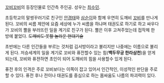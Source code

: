 [꼬비꼬비](%EA%BC%AC%EB%B9%84%EA%BC%AC%EB%B9%84.md)의 등장인물로 인간측 주인공. 성우는
[최수민](%EC%B5%9C%EC%88%98%EB%AF%BC.md).

초등학교의 말썽꾸러기로 친구인 [안경태](%EC%95%88%EA%B2%BD%ED%83%9C.md)와
[삼순이](%EC%82%BC%EC%88%9C%EC%9D%B4.md)와 함께 우연히 도깨비
[꼬비](%EA%BC%AC%EB%B9%84.md)를 만나게 된다. 꼬비의 씨름 제안에 요즘 세상에 누가 씨름을 하냐며 태권도로 하기로
하고 싸우다가 꼬비의 뿔을 부러뜨린 일을 계기로 친구가 된다. 뿔은 이후 고쳐주었는데 접작체 한 방에 붙었다. <del>도깨비도 못할 놀라운
현대기술</del>

초반에는 다른 인간들을 부르는 것처럼 김서방이라고 불리지만 나중에는 이름으로 불리게 된다. 저승세계의 일을 계기로 꼬비와 퓨전할수 있는
힘(**백두무궁 한라삼천**)을 얻게 되는데, 꼬비와 퓨젼하면 초인이 되어 도깨비의 힘을 사용할수 있게 된다.

퓨전 후의 인격은 주로 꼬비보다는 이쪽이 잡고 있어서 인간적인, 이성적인 판단을 주로 할 수 있다. 퓨전 후나 전이나 태권도를 중심으로 하는
몸싸움도 나름의 파괴력이 있다.

